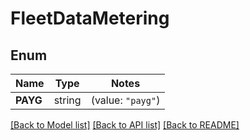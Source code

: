# FleetDataMetering

## Enum
Name | Type | Notes
------------ | ------------- | -------------
**PAYG** | string | (value: `"payg"`)


[[Back to Model list]](../README.md#documentation-for-models) [[Back to API list]](../README.md#documentation-for-api-endpoints) [[Back to README]](../README.md)


